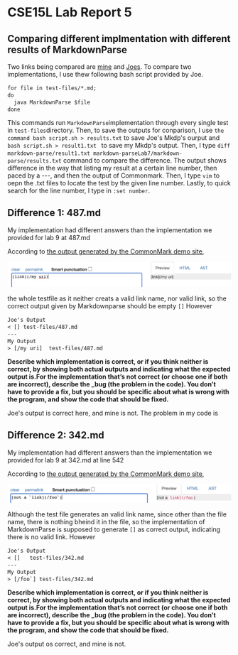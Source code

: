 # CSE15L Lab Report 5

## Comparing different implmentation with different results of MarkdownParse

Two links being compared are [mine](https://github.com/KristinShuyiHan/markdown-parse) and [Joes](https://github.com/ucsd-cse15l-w22/markdown-parse). To compare two implementations, I use thew following bash script provided by Joe.
```
for file in test-files/*.md;
do
  java MarkdownParse $file
done
```
This commands run `MarkdownParse`implementation through every single test in `test-files`directory. Then, to save the outputs for conparison, I use `the command bash script.sh > results.txt` to save Joe's Mkdp's ourput and `bash script.sh > result1.txt ` to save my Mkdp's output. Then, I type ```diff markdown-parse/result1.txt markdown-parseLab7/markdown-parse/results.txt``` command to compare the difference. The output shows difference in the way that listing my result at  a certain line number, then paced by a ---, and then the output of Commonmark. Then, I type `vim` to oepn the .txt files to locate the test by the given line number. Lastly, to quick search for the line number, I type in `:set number`.



## Difference 1: 487.md
My implementation had different answers than the implementation we provided for lab 9 at 487.md

According to [the output generated by the CommonMark demo site](https://spec.commonmark.org/dingus/),


![Image](https://github.com/KristinShuyiHan/cse15l-lab-reports/blob/main/Screen%20Shot%202022-03-14%20at%208.08.19%20PM.png)

the whole testfile as it neither creats a valid link name, nor valid link, so the correct output given by Markdownparse should be empty `[]`
However
```
Joe's Output
< [] test-files/487.md
---
My Output
> [/my uri]  test-files/487.md 
```
**Describe which implementation is correct, or if you think neither is correct, by showing both actual outputs and indicating what the expected output is.For the implementation that’s not correct (or choose one if both are incorrect), describe the _bug (the problem in the code). You don’t have to provide a fix, but you should be specific about what is wrong with the program, and show the code that should be fixed.**

Joe's output is correct here, and mine is not. The problem in my code is 

## Difference 2: 342.md

My implementation had different answers than the implementation we provided for lab 9 at 342.md at line 542

According to [the output generated by the CommonMark demo site](https://spec.commonmark.org/dingus/),


![Image](https://github.com/KristinShuyiHan/cse15l-lab-reports/blob/main/Screen%20Shot%202022-03-14%20at%208.08.59%20PM.png)

Although the test file generates an valid link name, since other than the file name, there is nothing bheind it in the file, so the implementation of MarkdownParse is supposed to generate `[]` as correct output, indicating there is no valid link.
However
```
Joe's Output
< []   test-files/342.md 
---
My Output
> [/foo`] test-files/342.md
```
**Describe which implementation is correct, or if you think neither is correct, by showing both actual outputs and indicating what the expected output is.For the implementation that’s not correct (or choose one if both are incorrect), describe the _bug (the problem in the code). You don’t have to provide a fix, but you should be specific about what is wrong with the program, and show the code that should be fixed.**

Joe's output os correct, and mine is not. 
